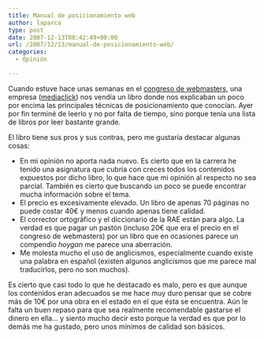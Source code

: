 ```yaml
---
title: Manual de posicionamiento web
author: laparca
type: post
date: 2007-12-13T08:42:49+00:00
url: /2007/12/13/manual-de-posicionamiento-web/
categories:
  - Opinión

---
```

Cuando estuve hace unas semanas en el [congreso de webmasters][1], una empresa (<a href="http://www.mediaclick.es/" rel="nofollow" target="_blank">mediaclick</a>) nos vendía un libro donde nos explicaban un poco por encima las principales técnicas de posicionamiento que conocían. Ayer por fin terminé de leerlo y no por falta de tiempo, sino porque tenía una lista de libros por leer bastante grande.

El libro tiene sus pros y sus contras, pero me gustaría destacar algunas cosas:

  * En mi opinión no aporta nada nuevo. Es cierto que en la carrera he tenido una asignatura que cubría con creces todos los contenidos expuestos por dicho libro, lo que hace que mi opinión al respecto no sea parcial. También es cierto que buscando un poco se puede encontrar mucha información sobre el tema.
  * El precio es excesivamente elevado. Un libro de apenas 70 páginas no puede costar 40€ y menos cuando apenas tiene calidad.
  * El corrector ortográfico y el diccionario de la RAE están para algo. La verdad es que pagar un pastón (incluso 20€ que era el precio en el congreso de webmasters) por un libro que en ocasiones parece un compendio _hoygan_ me parece una aberración.
  * Me molesta mucho el uso de anglicismos, especialmente cuando existe una palabra en español (existen algunos anglicismos que me parece mal traducirlos, pero no son muchos).

Es cierto que casi todo lo que he destacado es malo, pero es que aunque los contenidos eran adecuados se me hace muy duro pensar que se cobre más de 10€ por una obra en el estado en el que ésta se encuentra. Aún le falta un buen repaso para que sea realmente recomendable gastarse el dinero en ella&#8230; y siento mucho decir esto porque la verdad es que por lo demás me ha gustado, pero unos mínimos de calidad son básicos.

 [1]: http://blog.laparca.es/index.php/2007/11/19/i-congreso-webmaster/